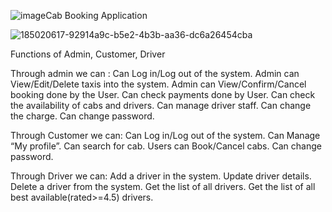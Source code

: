 ![image](https://github.com/user-attachments/assets/309b6e50-9343-4e0d-9d3d-410c7be4beeb)Cab Booking Application

![185020617-92914a9c-b5e2-4b3b-aa36-dc6a26454cba](https://github.com/user-attachments/assets/66a55ab9-f744-4761-bb4f-d95d11e2508e)


Functions of Admin, Customer, Driver

Through admin we can :
Can Log in/Log out of the system.
Admin can View/Edit/Delete taxis into the system.
Admin can View/Confirm/Cancel booking done by the User.
Can check payments done by User.
Can check the availability of cabs and drivers.
Can manage driver staff.
Can change the charge.
Can change password.

Through Customer we can:
Can Log in/Log out of the system.
Can Manage “My profile”.
Can search for cab.
Users can Book/Cancel cabs.
Can change password.

Through Driver we can:
Add a driver in the system.
Update driver details.
Delete a driver from the system.
Get the list of all drivers.
Get the list of all best available(rated>=4.5) drivers.
